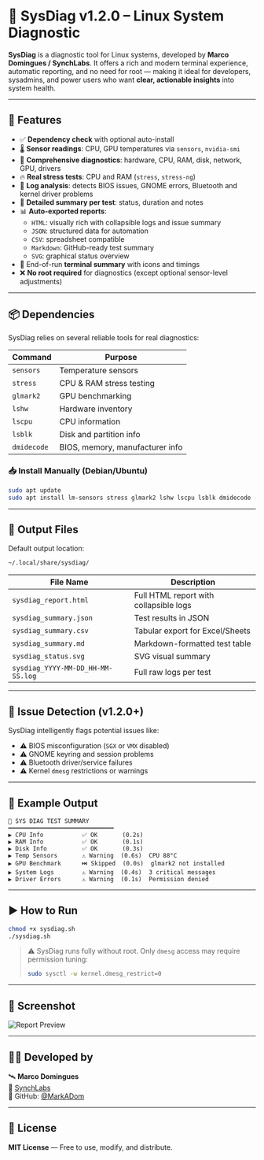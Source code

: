# 🧪 SysDiag v1.2.0 – Linux System Diagnostic

**SysDiag** is a diagnostic tool for Linux systems, developed by **Marco Domingues / SynchLabs**. It offers a rich and modern terminal experience, automatic reporting, and no need for root — making it ideal for developers, sysadmins, and power users who want **clear, actionable insights** into system health.

---

## 🚀 Features

- ✅ **Dependency check** with optional auto-install
- 🌡️ **Sensor readings**: CPU, GPU temperatures via `sensors`, `nvidia-smi`
- 🧠 **Comprehensive diagnostics**: hardware, CPU, RAM, disk, network, GPU, drivers
- 🔥 **Real stress tests**: CPU and RAM (`stress`, `stress-ng`)
- 🧩 **Log analysis**: detects BIOS issues, GNOME errors, Bluetooth and kernel driver problems
- 🧾 **Detailed summary per test**: status, duration and notes
- 📊 **Auto-exported reports**:
  - `HTML`: visually rich with collapsible logs and issue summary
  - `JSON`: structured data for automation
  - `CSV`: spreadsheet compatible
  - `Markdown`: GitHub-ready test summary
  - `SVG`: graphical status overview
- 🧭 End-of-run **terminal summary** with icons and timings
- ❌ **No root required** for diagnostics (except optional sensor-level adjustments)

---

## 📦 Dependencies

SysDiag relies on several reliable tools for real diagnostics:

| Command      | Purpose                          |
|--------------|----------------------------------|
| `sensors`    | Temperature sensors              |
| `stress`     | CPU & RAM stress testing         |
| `glmark2`    | GPU benchmarking                 |
| `lshw`       | Hardware inventory               |
| `lscpu`      | CPU information                  |
| `lsblk`      | Disk and partition info          |
| `dmidecode`  | BIOS, memory, manufacturer info  |

### 📥 Install Manually (Debian/Ubuntu)

```bash
sudo apt update
sudo apt install lm-sensors stress glmark2 lshw lscpu lsblk dmidecode -y
```

---

## 📁 Output Files

Default output location:

```bash
~/.local/share/sysdiag/
```

| File Name                          | Description                            |
|------------------------------------|----------------------------------------|
| `sysdiag_report.html`              | Full HTML report with collapsible logs |
| `sysdiag_summary.json`             | Test results in JSON                   |
| `sysdiag_summary.csv`              | Tabular export for Excel/Sheets        |
| `sysdiag_summary.md`               | Markdown-formatted test table          |
| `sysdiag_status.svg`               | SVG visual summary                     |
| `sysdiag_YYYY-MM-DD_HH-MM-SS.log`  | Full raw logs per test                 |

---

## 🧠 Issue Detection (v1.2.0+)

SysDiag intelligently flags potential issues like:

- ⚠️ BIOS misconfiguration (`SGX` or `VMX` disabled)
- ⚠️ GNOME keyring and session problems
- ⚠️ Bluetooth driver/service failures
- ⚠️ Kernel `dmesg` restrictions or warnings

---

## 🧪 Example Output

```text
🧾 SYS DIAG TEST SUMMARY
━━━━━━━━━━━━━━━━━━━━━━━━━━━━━━
▶ CPU Info           ✅ OK       (0.2s)
▶ RAM Info           ✅ OK       (0.1s)
▶ Disk Info          ✅ OK       (0.3s)
▶ Temp Sensors       ⚠️ Warning  (0.6s)  CPU 88°C
▶ GPU Benchmark      ⏭️ Skipped  (0.0s)  glmark2 not installed
▶ System Logs        ⚠️ Warning  (0.4s)  3 critical messages
▶ Driver Errors      ⚠️ Warning  (0.1s)  Permission denied
```

---

## ▶️ How to Run

```bash
chmod +x sysdiag.sh
./sysdiag.sh
```

> ⚠️ SysDiag runs fully without root. Only `dmesg` access may require permission tuning:
> ```bash
> sudo sysctl -w kernel.dmesg_restrict=0
> ```

---

## 📸 Screenshot

![Report Preview](docs/screenshot-report.png)

---

## 👨‍💻 Developed by

🛰️ **Marco Domingues**  
🔧 [SynchLabs](https://github.com/SynchLabs)  
🐙 GitHub: [@MarkADom](https://github.com/MarkADom)

---

## 📜 License

**MIT License** — Free to use, modify, and distribute.